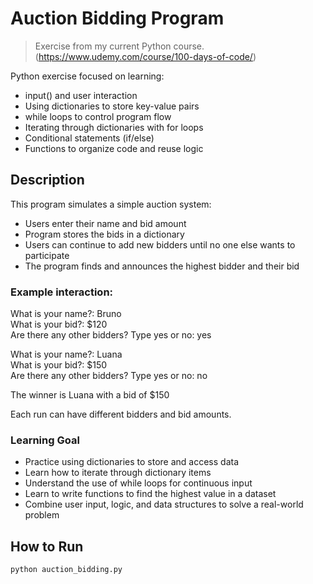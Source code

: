 # Auction Bidding Program

> Exercise from my current Python course. (https://www.udemy.com/course/100-days-of-code/)

Python exercise focused on learning:

- input() and user interaction
- Using dictionaries to store key-value pairs
- while loops to control program flow
- Iterating through dictionaries with for loops
- Conditional statements (if/else)
- Functions to organize code and reuse logic

## Description

This program simulates a simple auction system:

- Users enter their name and bid amount
- Program stores the bids in a dictionary
- Users can continue to add new bidders until no one else wants to participate
- The program finds and announces the highest bidder and their bid

### Example interaction:

What is your name?: Bruno  
What is your bid?: $120  
Are there any other bidders? Type yes or no: yes  

What is your name?: Luana  
What is your bid?: $150  
Are there any other bidders? Type yes or no: no  

The winner is Luana with a bid of $150

Each run can have different bidders and bid amounts.

### Learning Goal

- Practice using dictionaries to store and access data
- Learn how to iterate through dictionary items
- Understand the use of while loops for continuous input
- Learn to write functions to find the highest value in a dataset
- Combine user input, logic, and data structures to solve a real-world problem

## How to Run
```
python auction_bidding.py
``` 